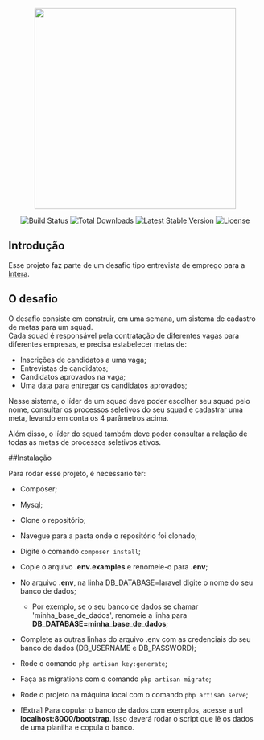 <p align="center"><a href="https://laravel.com" target="_blank"><img src="https://raw.githubusercontent.com/laravel/art/master/logo-lockup/5%20SVG/2%20CMYK/1%20Full%20Color/laravel-logolockup-cmyk-red.svg" width="400"></a></p>

<p align="center">
<a href="https://travis-ci.org/laravel/framework"><img src="https://travis-ci.org/laravel/framework.svg" alt="Build Status"></a>
<a href="https://packagist.org/packages/laravel/framework"><img src="https://poser.pugx.org/laravel/framework/d/total.svg" alt="Total Downloads"></a>
<a href="https://packagist.org/packages/laravel/framework"><img src="https://poser.pugx.org/laravel/framework/v/stable.svg" alt="Latest Stable Version"></a>
<a href="https://packagist.org/packages/laravel/framework"><img src="https://poser.pugx.org/laravel/framework/license.svg" alt="License"></a>
</p>

## Introdução

Esse projeto faz parte de um desafio tipo entrevista de emprego para a <a href="https://byintera.com/">Intera</a>.

## O desafio

O desafio consiste em construir, em uma semana, um sistema de cadastro de metas para um squad.  
Cada squad é responsável pela contratação de diferentes vagas para diferentes empresas, e precisa estabelecer metas de:
- Inscrições de candidatos a uma vaga;
- Entrevistas de candidatos;
- Candidatos aprovados na vaga;
- Uma data para entregar os candidatos aprovados;

Nesse sistema, o líder de um squad deve poder escolher seu squad pelo nome, consultar os processos seletivos do seu squad e cadastrar uma meta, levando em conta os 4 parâmetros acima.  

Além disso, o líder do squad também deve poder consultar a relação de todas as metas de processos seletivos ativos.  

##Instalação

Para rodar esse projeto, é necessário ter:
- Composer;
- Mysql;

- Clone o repositório;
- Navegue para a pasta onde o repositório foi clonado;
- Digite o comando ``composer install``;
- Copie o arquivo <b>.env.examples</b> e renomeie-o para <b>.env</b>;
- No arquivo <b>.env</b>, na linha DB_DATABASE=laravel digite o nome do seu banco de dados;
  - Por exemplo, se o seu banco de dados se chamar 'minha_base_de_dados', renomeie a linha para <b>DB_DATABASE=minha_base_de_dados</b>;
- Complete as outras linhas do arquivo .env com as credenciais do seu banco de dados (DB_USERNAME e DB_PASSWORD);
- Rode o comando ``php artisan key:generate``;
- Faça as migrations com o comando ``php artisan migrate``;
- Rode o projeto na máquina local com o comando ``php artisan serve``;
- [Extra] Para copular o banco de dados com exemplos, acesse a url <b>localhost:8000/bootstrap</b>. Isso deverá rodar o script que lê os dados de uma planilha e copula o banco.
